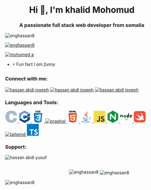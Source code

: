 <h1 align="center">Hi 👋, I'm khalid Mohomud</h1>
<h3 align="center">A passionate full stack web developer from somalia</h3>



<p align="left"> <img src="https://komarev.com/ghpvc/?username=enghassan8&label=Profile%20views&color=0e75b6&style=flat" alt="enghassan8" /> </p>

<p align="left"> <a href="https://github.com/ryo-ma/github-profile-trophy"><img src="https://github-profile-trophy.vercel.app/?username=enghassan8" alt="enghassan8" /></a> </p>

<p align="left"> <a href="https://twitter.com/hassan abdi joseph" target="blank"><img src="https://img.shields.io/twitter/follow/hassan abdi joseph?logo=twitter&style=for-the-badge" alt="mohomed a" /></a> </p>

- ⚡ Fun fact *I am funny*

<h3 align="left">Connect with me:</h3>
<p align="left">
<a href="https://twitter.com/hassan abdi joseph" target="blank"><img align="center" src="https://raw.githubusercontent.com/rahuldkjain/github-profile-readme-generator/master/src/images/icons/Social/twitter.svg" alt="hassan abdi joseph" height="30" width="40" /></a>
<a href="https://fb.com/hassan abdi joseph" target="blank"><img align="center" src="https://raw.githubusercontent.com/rahuldkjain/github-profile-readme-generator/master/src/images/icons/Social/facebook.svg" alt="hassan abdi joseph" height="30" width="40" /></a>
<a href="https://instagram.com/hassan abdi joseph" target="blank"><img align="center" src="https://raw.githubusercontent.com/rahuldkjain/github-profile-readme-generator/master/src/images/icons/Social/instagram.svg" alt="hassan abdi joseph" height="30" width="40" /></a>
</p>

<h3 align="left">Languages and Tools:</h3>
<p align="left"> <a href="https://www.cprogramming.com/" target="_blank" rel="noreferrer"> <img src="https://raw.githubusercontent.com/devicons/devicon/master/icons/c/c-original.svg" alt="c" width="40" height="40"/> </a> <a href="https://www.w3schools.com/cpp/" target="_blank" rel="noreferrer"> <img src="https://raw.githubusercontent.com/devicons/devicon/master/icons/cplusplus/cplusplus-original.svg" alt="cplusplus" width="40" height="40"/> </a> <a href="https://www.w3schools.com/css/" target="_blank" rel="noreferrer"> <img src="https://raw.githubusercontent.com/devicons/devicon/master/icons/css3/css3-original-wordmark.svg" alt="css3" width="40" height="40"/> </a> <a href="https://graphql.org" target="_blank" rel="noreferrer"> <img src="https://www.vectorlogo.zone/logos/graphql/graphql-icon.svg" alt="graphql" width="40" height="40"/> </a> <a href="https://www.w3.org/html/" target="_blank" rel="noreferrer"> <img src="https://raw.githubusercontent.com/devicons/devicon/master/icons/html5/html5-original-wordmark.svg" alt="html5" width="40" height="40"/> </a> <a href="https://www.java.com" target="_blank" rel="noreferrer"> <img src="https://raw.githubusercontent.com/devicons/devicon/master/icons/java/java-original.svg" alt="java" width="40" height="40"/> </a> <a href="https://developer.mozilla.org/en-US/docs/Web/JavaScript" target="_blank" rel="noreferrer"> <img src="https://raw.githubusercontent.com/devicons/devicon/master/icons/javascript/javascript-original.svg" alt="javascript" width="40" height="40"/> </a> <a href="https://www.nginx.com" target="_blank" rel="noreferrer"> <img src="https://raw.githubusercontent.com/devicons/devicon/master/icons/nginx/nginx-original.svg" alt="nginx" width="40" height="40"/> </a> <a href="https://nodejs.org" target="_blank" rel="noreferrer"> <img src="https://raw.githubusercontent.com/devicons/devicon/master/icons/nodejs/nodejs-original-wordmark.svg" alt="nodejs" width="40" height="40"/> </a> <a href="https://developer.apple.com/swift/" target="_blank" rel="noreferrer"> <img src="https://raw.githubusercontent.com/devicons/devicon/master/icons/swift/swift-original.svg" alt="swift" width="40" height="40"/> </a> <a href="https://tailwindcss.com/" target="_blank" rel="noreferrer"> <img src="https://www.vectorlogo.zone/logos/tailwindcss/tailwindcss-icon.svg" alt="tailwind" width="40" height="40"/> </a> <a href="https://www.typescriptlang.org/" target="_blank" rel="noreferrer"> <img src="https://raw.githubusercontent.com/devicons/devicon/master/icons/typescript/typescript-original.svg" alt="typescript" width="40" height="40"/> </a> </p>

<h3 align="left">Support:</h3>
<p><a href="https://www.buymeacoffee.com/hassan abdi yusuf"> <img align="left" src="https://cdn.buymeacoffee.com/buttons/v2/default-yellow.png" height="50" width="210" alt="hassan abdi yusuf" /></a></p><br><br>

<p><img align="left" src="https://github-readme-stats.vercel.app/api/top-langs?username=enghassan8&show_icons=true&locale=en&layout=compact" alt="enghassan8" /></p>

<p>&nbsp;<img align="center" src="https://github-readme-stats.vercel.app/api?username=enghassan8&show_icons=true&locale=en" alt="enghassan8" /></p>

<p><img align="center" src="https://github-readme-streak-stats.herokuapp.com/?user=enghassan8&" alt="enghassan8" /></p>
